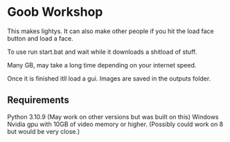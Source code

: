 # Goob Workshop

This makes lightys. It can also make other people if you hit the load face button and load a face.

To use run start.bat and wait while it downloads a shitload of stuff. 

Many GB, may take a long time depending on your internet speed. 

Once it is finished itll load a gui. Images are saved in the outputs folder.

## Requirements

Python 3.10.9 (May work on other versions but was built on this)
Windows
Nvidia gpu with 10GB of video memory or higher. (Possibly could work on 8 but would be very close.)